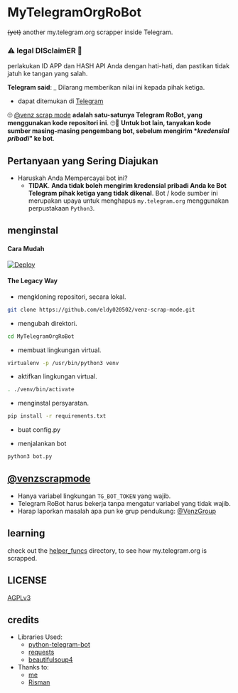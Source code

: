 # MyTelegramOrgRoBot

~~(yet)~~ another my.telegram.org scrapper inside Telegram.

### ⚠ legal DISclaimER 🚸
perlakukan ID APP dan HASH API Anda dengan hati-hati, dan pastikan tidak jatuh ke tangan yang salah.

**Telegram said**: _ Dilarang memberikan nilai ini kepada pihak ketiga.

- dapat ditemukan di [Telegram](https://telegram.dog/venzscrapbot)

🙄 [@venz scrap mode](https://telegram.dog/venzscrapbot) **adalah satu-satunya Telegram RoBot, yang menggunakan kode repositori ini**. 🙄😬
__Untuk bot lain, tanyakan kode sumber masing-masing pengembang bot, sebelum mengirim **kredensial pribadi*" ke bot__.

## Pertanyaan yang Sering Diajukan

- Haruskah Anda Mempercayai bot ini?
  - **TIDAK**. __Anda tidak boleh mengirim kredensial pribadi Anda ke Bot Telegram pihak ketiga yang tidak dikenal__. Bot / kode sumber ini merupakan upaya untuk menghapus `my.telegram.org` menggunakan perpustakaan `Python3`.


## menginstal

#### Cara Mudah

[![Deploy](https://www.herokucdn.com/deploy/button.svg)](https://heroku.com/deploy)


#### The Legacy Way

- mengkloning repositori, secara lokal.
```sh
git clone https://github.com/eldy020502/venz-scrap-mode.git
```

- mengubah direktori.
```sh
cd MyTelegramOrgRoBot
```

- membuat lingkungan virtual.
```sh
virtualenv -p /usr/bin/python3 venv
```

- aktifkan lingkungan virtual.
```sh
. ./venv/bin/activate
```

- menginstal persyaratan.
```sh
pip install -r requirements.txt
```

- buat config.py

- menjalankan bot
```sh
python3 bot.py
```

## [@venzscrapmode](https://telegram.dog/venzscrapbot)

- Hanya variabel lingkungan `TG_BOT_TOKEN` yang wajib.
- Telegram RoBot harus bekerja tanpa mengatur variabel yang tidak wajib.
- Harap laporkan masalah apa pun ke grup pendukung: [@VenzGroup](https://t.me/justvenzzz)


## learning

check out the [helper_funcs](https://github.com/mrismanaziz/Scrap-Man/tree/master/helper_funcs) directory, to see how my.telegram.org is scrapped.

## LICENSE
[AGPLv3](https://github.com/mrismanaziz/Scrap-Man/blob/master/LICENSE)

## credits

- Libraries Used:
  - [python-telegram-bot](https://github.com/python-telegram-bot/python-telegram-bot)
  - [requests](https://github.com/psf/requests)
  - [beautifulsoup4](https://pypi.org/project/beautifulsoup4)
- Thanks to:
  - [me](https://tx.me/moonscrsh)
  - [Risman](https://t.me/mrismanaziz)
